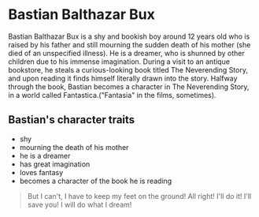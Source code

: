 # Bastian Balthazar Bux 

Bastian Balthazar Bux is a shy and bookish boy around 12 years old who is raised by his father and still mourning the sudden death of his mother (she died of an unspecified illness). 
He is a dreamer, who is shunned by other children due to his immense imagination. 
During a visit to an antique bookstore, he steals a curious-looking book titled The Neverending Story, and upon reading it finds himself literally drawn into the story. 
Halfway through the book, Bastian becomes a character in The Neverending Story, in a world called Fantastica.("Fantasia" in the films, sometimes).

## Bastian's character traits

* shy
* mourning the death of his mother
* he is a dreamer 
* has great imagination
* loves fantasy
* becomes a character of the book he is reading


> But I can't, I have to keep my feet on the ground!
> All right! I'll do it! I'll save you! I will do what I dream!
